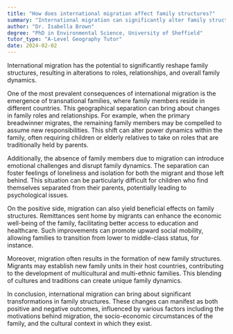 ```yaml
---
title: "How does international migration affect family structures?"
summary: "International migration can significantly alter family structures, leading to changes in roles, relationships, and family dynamics."
author: "Dr. Isabella Brown"
degree: "PhD in Environmental Science, University of Sheffield"
tutor_type: "A-Level Geography Tutor"
date: 2024-02-02
---
```


International migration has the potential to significantly reshape family structures, resulting in alterations to roles, relationships, and overall family dynamics.

One of the most prevalent consequences of international migration is the emergence of transnational families, where family members reside in different countries. This geographical separation can bring about changes in family roles and relationships. For example, when the primary breadwinner migrates, the remaining family members may be compelled to assume new responsibilities. This shift can alter power dynamics within the family, often requiring children or elderly relatives to take on roles that are traditionally held by parents.

Additionally, the absence of family members due to migration can introduce emotional challenges and disrupt family dynamics. The separation can foster feelings of loneliness and isolation for both the migrant and those left behind. This situation can be particularly difficult for children who find themselves separated from their parents, potentially leading to psychological issues.

On the positive side, migration can also yield beneficial effects on family structures. Remittances sent home by migrants can enhance the economic well-being of the family, facilitating better access to education and healthcare. Such improvements can promote upward social mobility, allowing families to transition from lower to middle-class status, for instance.

Moreover, migration often results in the formation of new family structures. Migrants may establish new family units in their host countries, contributing to the development of multicultural and multi-ethnic families. This blending of cultures and traditions can create unique family dynamics.

In conclusion, international migration can bring about significant transformations in family structures. These changes can manifest as both positive and negative outcomes, influenced by various factors including the motivations behind migration, the socio-economic circumstances of the family, and the cultural context in which they exist.
    